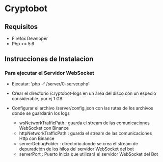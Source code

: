 # Cryptobot

## Requisitos
- Firefox Developer
- Php >= 5.6

## Instrucciones de Instalacion

### Para ejecutar el Servidor WebSocket
   
- Ejecutar: 'php -f /server/0-server.php'

- Crear el directorio /cryptobot-logs en un área del disco con un especio considerable, por ej 1 GB
- Configurar el archivo /server/config.json con las rutas de los archivos donde se guardarán los logs
    - wsNetworkTrafficPath : guarda el stream de las comunicaciones WebSocket con Binance
    - httpNetworkTrafficPath : guarda el stream de las comunicaciones Http con Binance
    - serverDebugFolder : directorio donde se crea el stream de depuradción de los hilos del servidor WebSocket del bot
    - serverPort : Puerto Inicia que utilizará el servidor WebSocket del Bot